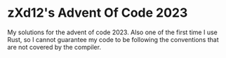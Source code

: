 # zXd12's Advent Of Code 2023

My solutions for the advent of code 2023.
Also one of the first time I use Rust, so I cannot guarantee my code to be following the conventions that are not covered by the compiler.
